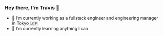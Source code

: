 ### Hey there, I'm Travis 👋

- 🔭 I’m currently working as a fullstack engineer and engineering manager in Tokyo 🇯🇵
- 🌱 I’m currently learning anything I can

<!--
**travisricks/travisricks** is a ✨ _special_ ✨ repository because its `README.md` (this file) appears on your GitHub profile.

Here are some ideas to get you started:

- 🔭 I’m currently working on ...
- 🌱 I’m currently learning ...
- 👯 I’m looking to collaborate on ...
- 🤔 I’m looking for help with ...
- 💬 Ask me about ...
- 📫 How to reach me: ...
- 😄 Pronouns: ...
- ⚡ Fun fact: ...
-->
